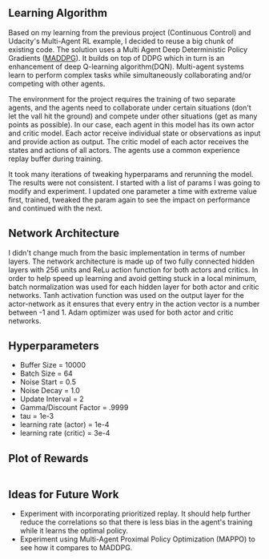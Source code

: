## Learning Algorithm
Based on my learning from the previous project (Continuous Control) and Udacity's Multi-Agent RL example, I decided to reuse a big chunk of existing code. The solution uses a Multi Agent Deep Deterministic Policy Gradients ([MADDPG](https://papers.nips.cc/paper/7217-multi-agent-actor-critic-for-mixed-cooperative-competitive-environments.pdf)). It builds on top of DDPG which in turn is an enhancement of deep Q-learning algorithm(DQN). Multi-agent systems learn to perform complex tasks while simultaneously collaborating and/or competing with other agents.

The environment for the project requires the training of two separate agents, and the agents need to collaborate under certain situations (don't let the vall hit the ground) and compete under other situations (get as many points as possible). In our case, each agent in this model has its own actor and critic model. Each actor receive individual state or observations as input and provide action as output. The critic model of each actor receives the states and actions of all actors. The agents use a common experience replay buffer during training. 

It took many iterations of tweaking hyperparams and rerunning the model. The results were not consistent. I started with a list of params I was going to modify and experiment. I updated one parameter a time with extreme value first, trained, tweaked the param again to see the impact on performance and continued with the next.

## Network Architecture
I didn't change much from the basic implementation in terms of number layers. The network architecture is made up of two fully connected hidden layers with 256 units and ReLu action function for both actors and critics. In order to help speed up learning and avoid getting stuck in a local minimum, batch normalization was used for each hidden layer for both actor and critic networks. Tanh activation function was used on the output layer for the actor-network as it ensures that every entry in the action vector is a number between -1 and 1. Adam optimizer was used for both actor and critic networks.

## Hyperparameters
- Buffer Size = 10000
- Batch Size = 64
- Noise Start = 0.5
- Noise Decay = 1.0
- Update Interval = 2
- Gamma/Discount Factor = .9999
- tau = 1e-3
- learning rate (actor) = 1e-4
- learning rate (critic) = 3e-4

## Plot of Rewards
<img src="images/collaboration_competition.png" align="top-left" alt="" title="Plot" />

## Ideas for Future Work
- Experiment with incorporating prioritized replay. It should help further reduce the correlations so that there is less bias in the agent's training while it learns the optimal policy.
- Experiment using Multi-Agent Proximal Policy Optimization (MAPPO) to see how it compares to MADDPG.
